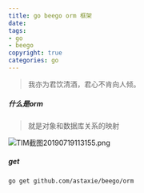```yaml
---
title: go beego orm 框架
date: 
tags: 
- go 
- beego 
copyright: true
categories: go
---
```




<blockquote class="blockquote-center">我亦为君饮清酒，君心不肯向人倾。</blockquote>

<!-- more -->

##### 什么是orm 
> 就是对象和数据库关系的映射

![TIM截图20190719113155.png](https://upload-images.jianshu.io/upload_images/2953304-6d72ceb037b0e80c.png?imageMogr2/auto-orient/strip%7CimageView2/2/w/1240)

##### get
`go get github.com/astaxie/beego/orm`

